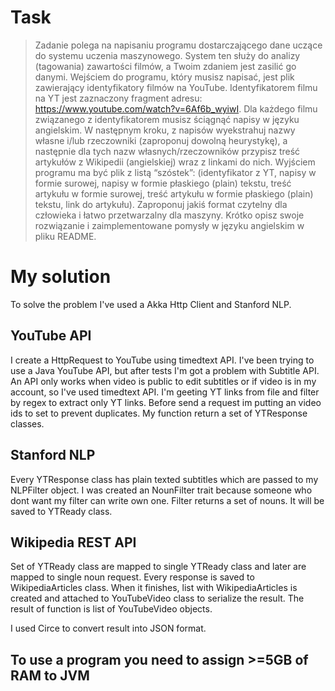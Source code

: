 # Task
>  Zadanie polega na napisaniu programu dostarczającego dane uczące do systemu uczenia maszynowego. System ten służy do analizy (tagowania) zawartości filmów, a Twoim zdaniem jest zasilić go danymi. Wejściem do programu, który musisz napisać, jest plik zawierający identyfikatory filmów na YouTube. Identyfikatorem filmu na YT jest zaznaczony fragment adresu: https://www.youtube.com/watch?v=6Af6b_wyiwI. Dla każdego filmu związanego z identyfikatorem musisz ściągnąć napisy w języku angielskim. W następnym kroku, z napisów wyekstrahuj nazwy własne i/lub rzeczowniki (zaproponuj dowolną heurystykę), a następnie dla tych nazw własnych/rzeczowników przypisz treść artykułów z Wikipedii (angielskiej) wraz z linkami do nich. Wyjściem programu ma być plik z listą “szóstek”: (identyfikator z YT, napisy w formie surowej, napisy w formie płaskiego (plain) tekstu, treść artykułu w formie surowej, treść artykułu w formie płaskiego (plain) tekstu, link do artykułu). Zaproponuj jakiś format czytelny dla człowieka i łatwo przetwarzalny dla maszyny. Krótko opisz swoje rozwiązanie i zaimplementowane pomysły w języku angielskim w pliku README.

# My solution

To solve the problem I've used a Akka Http Client and Stanford NLP.
## YouTube API
I create a HttpRequest to YouTube using timedtext API. I've been trying to use a Java YouTube API, but after tests I'm got a problem with Subtitle API. An API only works when video is public to edit subtitles or if video is in my account, so I've used timedtext API. I'm geeting YT links from file and filter by regex to extract only YT links. Before send a request im putting an video ids to set to prevent duplicates. My function return a set of YTResponse classes.
## Stanford NLP
Every YTResponse class has plain texted subtitles which are passed to my NLPFilter object. I was created an NounFilter trait because someone who dont want my filter can write own one. Filter returns a set of nouns. It will be saved to YTReady class.
## Wikipedia REST API
Set of YTReady class are mapped to single YTReady class and later are mapped to single noun request. Every response is saved to WikipediaArticles class. When it  finishes, list with WikipediaArticles is created and attached to YouTubeVideo class to serialize the result.
The result of function is list of YouTubeVideo objects.

I used Circe to convert result into JSON format.

## To use a program you need to assign >=5GB of RAM to JVM

